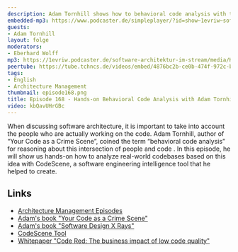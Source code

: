 ```yaml
---
description: Adam Tornhill shows how to behavioral code analysis with the tool CodeScene.
embedded-mp3: https://www.podcaster.de/simpleplayer/?id=show~1evriw~software-architektur-im-stream~pod-86b4d428c32ef850978adff674&v=1686143918
guests:
- Adam Tornhill
layout: folge
moderators:
- Eberhard Wolff
mp3: https://1evriw.podcaster.de/software-architektur-im-stream/media/Hands-on_Behavioral_Code_Analysis_with_Adam_Tornhill.mp3
peertube: https://tube.tchncs.de/videos/embed/4876bc2b-ce0b-474f-972c-b1b5a9dc9fa3
tags:
- English
- Architecture Management
thumbnail: episode168.png
title: Episode 168 - Hands-on Behavioral Code Analysis with Adam Tornhill
video: kbQavUHrGBc
---
```


When discussing software architecture, it is important to take into
account the people who are actually working on the code. Adam
Tornhill, author of “Your Code as a Crime Scene”, coined the term
“behavioral code analysis” for reasoning about this intersection of
people and code . In this episode, he will show us hands-on how to
analyze real-world codebases based on this idea with CodeScene, a
software engineering intelligence tool that he helped to create.

## Links

- [Architecture Management Episodes](https://software-architektur.tv/tags.html#Architecture%20Management)
- [Adam's book "Your Code as a Crime Scene"](https://amzn.to/3J18Z02)
- [Adam's book "Software Design X Rays"](https://amzn.to/43LkW25)
- [CodeScene Tool](https://codescene.com/)
- [Whitepaper "Code Red: The business impact of low code quality"](https://codescene.com/hubfs/web_docs/business-impact-of-code-quality.pdf)
